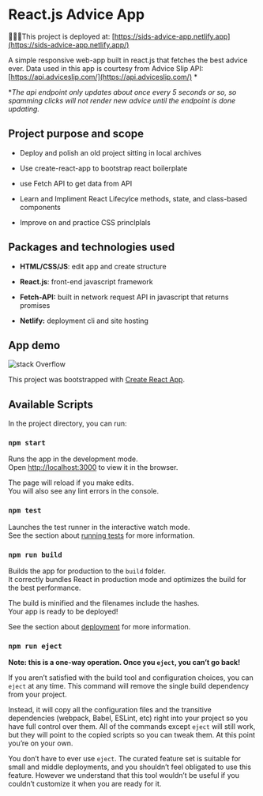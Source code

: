 # React.js Advice App 

  

🚀💪🏽This project is deployed at: [https://sids-advice-app.netlify.app](https://sids-advice-app.netlify.app/)

A simple responsive web-app built in react.js that fetches the best advice ever. Data used in this app is courtesy  from Advice Slip API: [https://api.adviceslip.com/](https://api.adviceslip.com/) *

**The api endpoint only updates about once every 5 seconds or so, so spamming clicks will not render new advice until the endpoint is done updating.*

  

## Project purpose and scope

- Deploy and polish an old project sitting in local archives 

- Use create-react-app to bootstrap react boilerplate

- use Fetch API to get data from API 

- Learn and Impliment React Lifecylce methods, state, and class-based components

- Improve on and practice CSS princlplals


## **Packages and technologies used**

- **HTML/CSS/JS**:  edit app and create structure 

- **React.js**: front-end javascript framework 

- **Fetch-API:** built in network request API in javascript that returns promises

- **Netlify:** deployment cli and site hosting

  

## App demo

  

![stack Overflow](https://i.imgur.com/ldwOTlq.png)

This project was bootstrapped with [Create React App](https://github.com/facebook/create-react-app).

## Available Scripts

In the project directory, you can run:

### `npm start`

Runs the app in the development mode.<br />
Open [http://localhost:3000](http://localhost:3000) to view it in the browser.

The page will reload if you make edits.<br />
You will also see any lint errors in the console.

### `npm test`

Launches the test runner in the interactive watch mode.<br />
See the section about [running tests](https://facebook.github.io/create-react-app/docs/running-tests) for more information.

### `npm run build`

Builds the app for production to the `build` folder.<br />
It correctly bundles React in production mode and optimizes the build for the best performance.

The build is minified and the filenames include the hashes.<br />
Your app is ready to be deployed!

See the section about [deployment](https://facebook.github.io/create-react-app/docs/deployment) for more information.

### `npm run eject`

**Note: this is a one-way operation. Once you `eject`, you can’t go back!**

If you aren’t satisfied with the build tool and configuration choices, you can `eject` at any time. This command will remove the single build dependency from your project.

Instead, it will copy all the configuration files and the transitive dependencies (webpack, Babel, ESLint, etc) right into your project so you have full control over them. All of the commands except `eject` will still work, but they will point to the copied scripts so you can tweak them. At this point you’re on your own.

You don’t have to ever use `eject`. The curated feature set is suitable for small and middle deployments, and you shouldn’t feel obligated to use this feature. However we understand that this tool wouldn’t be useful if you couldn’t customize it when you are ready for it.

